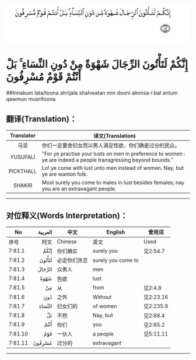 ![007:081](images/007_081.gif)

# إِنَّكُمْ لَتَأْتُونَ الرِّجَالَ شَهْوَةً مِنْ دُونِ النِّسَاءِ ۚ بَلْ أَنْتُمْ قَوْمٌ مُسْرِفُونَ 

##Innakum lata/toona alrrijala shahwatan min dooni alnnisa-i bal antum qawmun musrifoona 

## 翻译(Translation)：

| Translator | 译文(Translation)                                            |
| :--------: | ------------------------------------------------------------ |
|    马坚    | 你们一定要舍妇女而以男人满足性欲，你们确是过分的民众。       |
|  YUSUFALI  | "For ye practise your lusts on men in preference to women : ye are indeed a people transgressing beyond bounds." |
| PICKTHALL  | Lo! ye come with lust unto men instead of women. Nay, but ye are wanton folk. |
|   SHAKIR   | Most surely you come to males in lust besides females; nay you are an extravagant people. |

---

## 对位释义(Words Interpretation)：

| No   | العربية | 中文    | English | 曾用词 |
| ---- | ------: | ------- | ------- | ------ |
| 序号 |    阿文 | Chinese | 英文    | Used   |
| 7:81.1  | إِنَّكُمْ   | 你们确实     | surely you         | 见2:54.7  |
| 7:81.2  | لَتَأْتُونَ | 必定你们贪恋 | surely you come to |           |
| 7:81.3  | الرِّجَالَ | 众男人       | men                |           |
| 7:81.4  | شَهْوَةً   | 色欲         | lust               |           |
| 7:81.5  | مِنْ     | 从           | from               | 见2:4.8   |
| 7:81.6  | دُونِ    | 之外         | Without            | 见2:23.16 |
| 7:81.7  | النِّسَاءِ | 妇女们的     | of women           | 见2:235.9 |
| 7:81.8  | بَلْ     | 不然         | Nay, but           | 见2:88.4  |
| 7:81.9  | أَنْتُمْ   | 你们         | you                | 见2:85.2  |
| 7:81.10 | قَوْمٌ    | 一伙人       | a people           | 见5:11.11 |
| 7:81.11 | مُسْرِفُونَ | 过分的       | extravagant        |           |

---